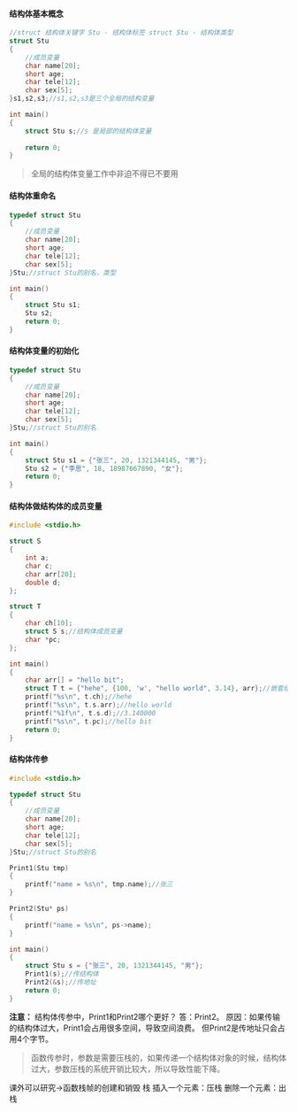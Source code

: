 #### 结构体基本概念

```C
//struct 结构体关键字 Stu - 结构体标签 struct Stu - 结构体类型
struct Stu
{
	//成员变量
	char name[20];
	short age;
	char tele[12];
	char sex[5];
}s1,s2,s3;//s1,s2,s3是三个全局的结构变量

int main()
{
	struct Stu s;//s 是局部的结构体变量
	
	return 0;
}
```
> 全局的结构体变量工作中非迫不得已不要用

#### 结构体重命名

```C
typedef struct Stu
{
	//成员变量
	char name[20];
	short age;
	char tele[12];
	char sex[5];
}Stu;//struct Stu的别名，类型

int main()
{
	struct Stu s1;
	Stu s2;
	return 0;
}
```

#### 结构体变量的初始化

```C
typedef struct Stu
{
	//成员变量
	char name[20];
	short age;
	char tele[12];
	char sex[5];
}Stu;//struct Stu的别名

int main()
{
	struct Stu s1 = {"张三", 20, 1321344145, "男"};
	Stu s2 = {"李思", 18, 18987667890, "女"};
	return 0;
}
```

#### 结构体做结构体的成员变量

```C
#include <stdio.h>

struct S
{
	int a;
	char c;
	char arr[20];
	double d;
};

struct T
{
	char ch[10];
	struct S s;//结构体成员变量
	char *pc;
};

int main()
{
	char arr[] = "hello bit";
	struct T t = {"hehe", {100, 'w', "hello world", 3.14}, arr};//嵌套结构体初始化
	printf("%s\n", t.ch);//hehe
	printf("%s\n", t.s.arr);//hello world
	printf("%1f\n", t.s.d);//3.140000
	printf("%s\n", t.pc);//hello bit
	return 0;
}
```

#### 结构体传参

```C
#include <stdio.h>

typedef struct Stu
{
	//成员变量
	char name[20];
	short age;
	char tele[12];
	char sex[5];
}Stu;//struct Stu的别名

Print1(Stu tmp)
{
	printf("name = %s\n", tmp.name);//张三
}

Print2(Stu* ps)
{
	printf("name = %s\n", ps->name);
}

int main()
{
	struct Stu s = {"张三", 20, 1321344145, "男"};
	Print1(s);//传结构体
	Print2(&s);//传地址
	return 0;
}
```
**注意：**
结构体传参中，Print1和Print2哪个更好？
答：Print2。
原因：如果传输的结构体过大，Print1会占用很多空间，导致空间浪费。
但Print2是传地址只会占用4个字节。
> 函数传参时，参数是需要压栈的，如果传递一个结构体对象的时候，结构体过大，参数压栈的系统开销比较大，所以导致性能下降。

课外可以研究->函数栈帧的创建和销毁
栈
插入一个元素：压栈
删除一个元素：出栈






